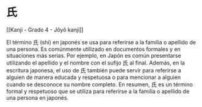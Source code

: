# 氏

[[Kanji - Grado 4 - Jôyô kanji]]

El término 氏 (shi) en japonés se usa para referirse a la familia o apellido de una persona. Es comúnmente utilizado en documentos formales y en situaciones más serias. Por ejemplo, en Japón es común presentarse utilizando el apellido y el nombre con el sufijo 氏 al final. Además, en la escritura japonesa, el uso de 氏 también puede servir para referirse a alguien de manera educada y respetuosa o para mencionar a alguien cuando se desconoce su nombre completo. En resumen, 氏 es un término formal y respetuoso que se utiliza para referirse a la familia o apellido de una persona en japonés.

